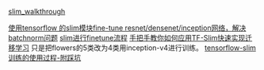 

[slim_walkthrough](https://github.com/tensorflow/models/blob/master/research/slim/slim_walkthrough.ipynb)


[使用tensorflow 的slim模块fine-tune resnet/densenet/inception网络，解决batchnorm问题](https://blog.csdn.net/qq_25737169/article/details/79616671)
[slim进行finetune流程](https://blog.csdn.net/angelbeats11/article/details/79009858)
[手把手教你如何应用TF-Slim快速实现迁移学习](https://blog.csdn.net/chaipp0607/article/details/78406880) 只是把flowers的5类改为4类用inception-v4进行训练。
[tensorflow-slim训练的使用过程-附踩坑](https://www.jianshu.com/p/02ef004ad545)


